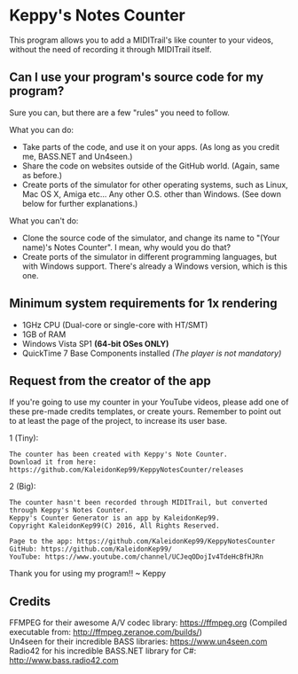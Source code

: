 # Keppy's Notes Counter
This program allows you to add a MIDITrail's like counter to your videos, without the need of recording it through MIDITrail itself.

## Can I use your program's source code for my program?
Sure you can, but there are a few "rules" you need to follow.

What you can do:
- Take parts of the code, and use it on your apps. (As long as you credit me, BASS.NET and Un4seen.)
- Share the code on websites outside of the GitHub world. (Again, same as before.)
- Create ports of the simulator for other operating systems, such as Linux, Mac OS X, Amiga etc... Any other O.S. other than Windows. (See down below for further explanations.)

What you can't do:
- Clone the source code of the simulator, and change its name to "(Your name)'s Notes Counter". I mean, why would you do that?
- Create ports of the simulator in different programming languages, but with Windows support. There's already a Windows version, which is this one.

## Minimum system requirements for 1x rendering
- 1GHz CPU (Dual-core or single-core with HT/SMT)
- 1GB of RAM
- Windows Vista SP1 **(64-bit OSes ONLY)**
- QuickTime 7 Base Components installed *(The player is not mandatory)*

## Request from the creator of the app
If you're going to use my counter in your YouTube videos, please add one of these pre-made credits templates, or create yours.
Remember to point out to at least the page of the project, to increase its user base.

1 (Tiny):
```
The counter has been created with Keppy's Note Counter.
Download it from here: https://github.com/KaleidonKep99/KeppyNotesCounter/releases
```

2 (Big):
```
The counter hasn't been recorded through MIDITrail, but converted through Keppy's Notes Counter.
Keppy's Counter Generator is an app by KaleidonKep99.
Copyright KaleidonKep99(C) 2016, All Rights Reserved.

Page to the app: https://github.com/KaleidonKep99/KeppyNotesCounter
GitHub: https://github.com/KaleidonKep99/
YouTube: https://www.youtube.com/channel/UCJeqODojIv4TdeHcBfHJRn
```

Thank you for using my program!!
~ Keppy

## Credits
FFMPEG for their awesome A/V codec library: https://ffmpeg.org (Compiled executable from: http://ffmpeg.zeranoe.com/builds/)<br />
Un4seen for their incredible BASS libraries: https://www.un4seen.com<br />
Radio42 for his incredible BASS.NET library for C#: http://www.bass.radio42.com
